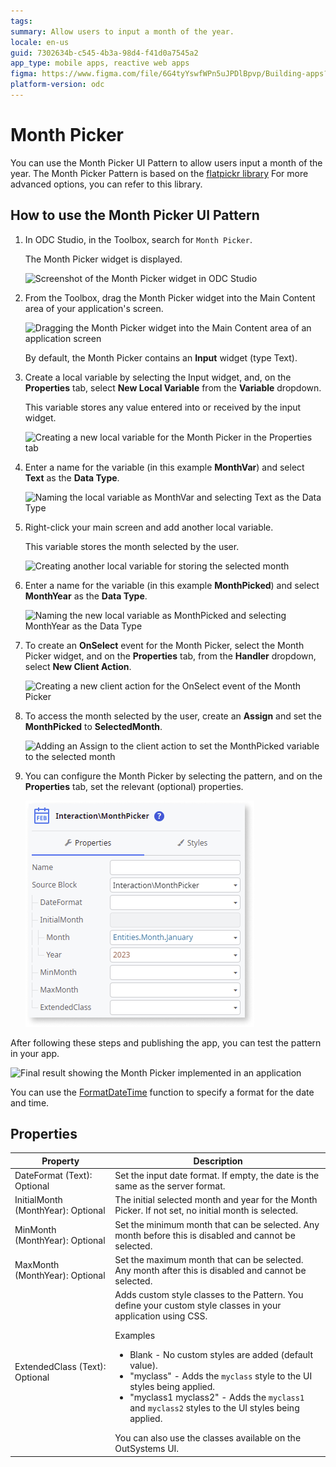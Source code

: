 ```yaml
---
tags: 
summary: Allow users to input a month of the year. 
locale: en-us
guid: 7302634b-c545-4b3a-98d4-f41d0a7545a2
app_type: mobile apps, reactive web apps
figma: https://www.figma.com/file/6G4tyYswfWPn5uJPDlBpvp/Building-apps?type=design&node-id=3203%3A15863&t=ZwHw8hXeFhwYsO5V-1
platform-version: odc
---
```


# Month Picker

You can use the Month Picker UI Pattern to allow users input a month of the year. The Month Picker Pattern is based on the [flatpickr library](https://flatpickr.js.org/) For more advanced options, you can refer to this library.

## How to use the Month Picker UI Pattern

1. In ODC Studio, in the Toolbox, search for `Month Picker`.
    
    The Month Picker widget is displayed.

    ![Screenshot of the Month Picker widget in ODC Studio](images/monthpicker-widget-ss.png "Month Picker Widget")

1. From the Toolbox, drag the Month Picker widget into the Main Content area of your application's screen.

    ![Dragging the Month Picker widget into the Main Content area of an application screen](images/monthpicker-dragwidget-ss.png "Drag Month Picker Widget to Screen")

    By default, the Month Picker contains an **Input** widget (type Text).

1. Create a local variable by selecting the Input widget, and, on the **Properties** tab, select **New Local Variable** from the **Variable** dropdown.

    This variable stores any value entered into or received by the input widget.

    ![Creating a new local variable for the Month Picker in the Properties tab](images/monthpicker-variable-ss.png "Create New Local Variable")

1. Enter a name for the variable (in this example **MonthVar**) and select **Text** as the **Data Type**.

    ![Naming the local variable as MonthVar and selecting Text as the Data Type](images/monthpicker-monthvar-ss.png "Name the Variable MonthVar")

1. Right-click your main screen and add another local variable.

    This variable stores the month selected by the user.

    ![Creating another local variable for storing the selected month](images/monthpicker-localvar-ss.png "Create Another Local Variable")

1. Enter a name for the variable (in this example **MonthPicked**) and select **MonthYear** as the **Data Type**.

    ![Naming the new local variable as MonthPicked and selecting MonthYear as the Data Type](images/monthpicker-monthpicked-ss.png "Name the New Variable MonthPicked")

1. To create an **OnSelect** event for the Month Picker, select the Month Picker widget, and on the **Properties** tab, from the **Handler** dropdown, select **New Client Action**.

    ![Creating a new client action for the OnSelect event of the Month Picker](images/monthpicker-client-action-ss.png "Create a Client Action")

1. To access the month selected by the user, create an **Assign** and set the **MonthPicked** to **SelectedMonth**.

    ![Adding an Assign to the client action to set the MonthPicked variable to the selected month](images/monthpicker-assign-ss.png "Add an Assign to the Client Action")

1. You can configure the Month Picker by selecting the pattern, and on the **Properties** tab, set the relevant (optional) properties.

    ![Setting optional properties for the Month Picker in the Properties tab](images/monthpicker-properties-ss.png "Set Relevant Properties")

After following these steps and publishing the app, you can test the pattern in your app.

![Final result showing the Month Picker implemented in an application](images/monthpicker-result.png "Month Picker Result")

<div class="info" markdown="1">

You can use the [FormatDateTime](../../../../reference/built-in-functions/format.md#formatdatetime) function to specify a format for the date and time. 

</div>  

## Properties

| Property  | Description  | 
|---|---|
|  DateFormat (Text): Optional | Set the input date format. If empty, the date is the same as the server format. | 
|  InitialMonth (MonthYear): Optional | The initial selected month and year for the Month Picker. If not set, no initial month is selected. | 
| MinMonth (MonthYear): Optional  |  Set the minimum month that can be selected. Any month before this is disabled and cannot be selected. | 
| MaxMonth (MonthYear): Optional  | Set the maximum month that can be selected. Any month after this is disabled and cannot be selected.  | 
| ExtendedClass (Text): Optional  | Adds custom style classes to the Pattern. You define your custom style classes in your application using CSS. <p>Examples <ul><li>Blank - No custom styles are added (default value).</li><li>"myclass" - Adds the ``myclass`` style to the UI styles being applied.</li><li>"myclass1 myclass2" - Adds the ``myclass1`` and ``myclass2`` styles to the UI styles being applied.</li></ul></p>You can also use the classes available on the OutSystems UI. |




